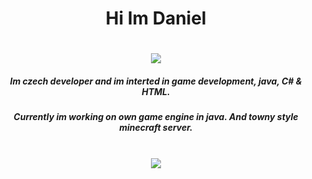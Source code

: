 <div align="center">
  <h1>Hi Im Daniel<h1>
    <img src="https://visitor-badge.laobi.icu/badge?page_id=zMamutCZz.zMamutCZz"></img>
  <br>
  <h5>Im czech developer and im interted in game development, java, C# & HTML.</h5>
  <h5>Currently im working on own game engine in java. And towny style minecraft server.</h5>

  <br>
  <img src="https://github-readme-stats.vercel.app/api?username=zMamutCZz&show_icons=true&theme=gruvbox"></img>
</div>
